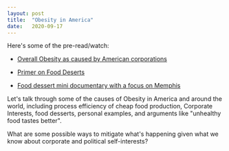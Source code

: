 ```yaml
---
layout: post
title:  "Obesity in America"
date:   2020-09-17
---
```

Here's some of the pre-read/watch:

* [Overall Obesity as caused by American corporations](https://www.youtube.com/watch?v=kmo6lZcdkO0)

* [Primer on Food Deserts](https://www.dosomething.org/us/facts/11-facts-about-food-deserts)

* [Food dessert mini documentary with a focus on Memphis](https://www.youtube.com/watch?v=E6ZpkhPciaU&t=179s)

Let's talk through some of the causes of Obesity in America and around the world, including process efficiency of cheap food production, Corporate Interests, food desserts, personal examples, and arguments like "unhealthy food tastes better". 

What are some possible ways to mitigate what's happening given what we know about corporate and political self-interests?